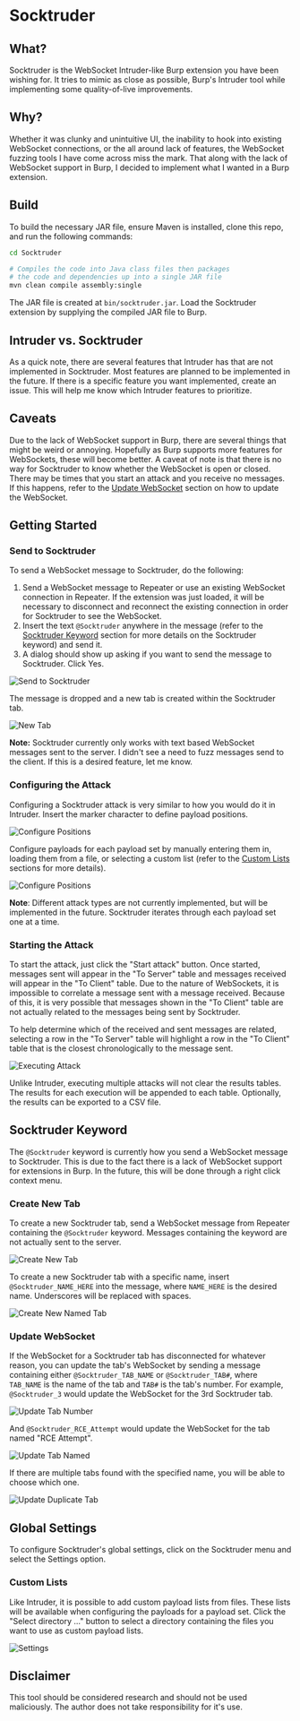 # Socktruder
## What?
Socktruder is the WebSocket Intruder-like Burp extension you have been wishing for. It tries to mimic as close as possible, Burp's Intruder tool while implementing some quality-of-live improvements.

## Why?
Whether it was clunky and unintuitive UI, the inability to hook into existing WebSocket connections, or the all around lack of features, the WebSocket fuzzing tools I have come across miss the mark. That along with the lack of WebSocket support in Burp, I decided to implement what I wanted in a Burp extension.

## Build

To build the necessary JAR file, ensure Maven is installed, clone this repo, and run the following commands:
```bash
cd Socktruder

# Compiles the code into Java class files then packages
# the code and dependencies up into a single JAR file
mvn clean compile assembly:single
```
The JAR file is created at `bin/socktruder.jar`. Load the Socktruder extension by supplying the compiled JAR file to Burp.

## Intruder vs. Socktruder
As a quick note, there are several features that Intruder has that are not implemented in Socktruder. Most features are planned to be implemented in the future. If there is a specific feature you want implemented, create an issue. This will help me know which Intruder features to prioritize.

## Caveats
Due to the lack of WebSocket support in Burp, there are several things that might be weird or annoying. Hopefully as Burp supports more features for WebSockets, these will become better. A caveat of note is that there is no way for Socktruder to know whether the WebSocket is open or closed. There may be times that you start an attack and you receive no messages. If this happens, refer to the [Update WebSocket](#update-websocket) section on how to update the WebSocket.

## Getting Started
### Send to Socktruder
To send a WebSocket message to Socktruder, do the following:

1. Send a WebSocket message to Repeater or use an existing WebSocket connection in Repeater. If the extension was just loaded, it will be necessary to disconnect and reconnect the existing connection in order for Socktruder to see the WebSocket.
2. Insert the text `@Socktruder` anywhere in the message (refer to the [Socktruder Keyword](#socktruder-keyword) section for more details on the Socktruder keyword) and send it.
3. A dialog should show up asking if you want to send the message to Socktruder. Click Yes.

![Send to Socktruder](res/send-to-socktruder.png)

The message is dropped and a new tab is created within the Socktruder tab.

![New Tab](res/new-tab.png)

**Note:** Socktruder currently only works with text based WebSocket messages sent to the server. I didn't see a need to fuzz messages send to the client. If this is a desired feature, let me know.

### Configuring the Attack
Configuring a Socktruder attack is very similar to how you would do it in Intruder. Insert the marker character to define payload positions.

![Configure Positions](res/configure-positions.png)

Configure payloads for each payload set by manually entering them in, loading them from a file, or selecting a custom list (refer to the [Custom Lists](#custom-lists) sections for more details).

![Configure Positions](res/configure-payloads.png)

**Note**: Different attack types are not currently implemented, but will be implemented in the future. Socktruder iterates through each payload set one at a time.

### Starting the Attack
To start the attack, just click the "Start attack" button. Once started, messages sent will appear in the "To Server" table and messages received will appear in the "To Client" table. Due to the nature of WebSockets, it is impossible to correlate a message sent with a message received. Because of this, it is very possible that messages shown in the "To Client" table are not actually related to the messages being sent by Socktruder.

To help determine which of the received and sent messages are related, selecting a row in the "To Server" table will highlight a row in the "To Client" table that is the closest chronologically to the message sent.

![Executing Attack](res/executing-attack.png)

Unlike Intruder, executing multiple attacks will not clear the results tables. The results for each execution will be appended to each table. Optionally, the results can be exported to a CSV file.

## Socktruder Keyword
The `@Socktruder` keyword is currently how you send a WebSocket message to Socktruder. This is due to the fact there is a lack of WebSocket support for extensions in Burp. In the future, this will be done through a right click context menu.

### Create New Tab
To create a new Socktruder tab, send a WebSocket message from Repeater containing the `@Socktruder` keyword. Messages containing the keyword are not actually sent to the server.

![Create New Tab](res/send-to-socktruder.png)

To create a new Socktruder tab with a specific name, insert `@Socktruder_NAME_HERE` into the message, where `NAME_HERE` is the desired name. Underscores will be replaced with spaces.

![Create New Named Tab](res/send-to-socktruder-named.png)

### Update WebSocket
If the WebSocket for a Socktruder tab has disconnected for whatever reason, you can update the tab's WebSocket by sending a message containing either `@Socktruder_TAB_NAME` or `@Socktruder_TAB#`, where `TAB_NAME` is the name of the tab and `TAB#` is the tab's number. For example, `@Socktruder_3` would update the WebSocket for the 3rd Socktruder tab.

![Update Tab Number](res/update-tab-number.png)

And `@Socktruder_RCE_Attempt` would update the WebSocket for the tab named "RCE Attempt".

![Update Tab Named](res/update-tab-named.png)

If there are multiple tabs found with the specified name, you will be able to choose which one.

![Update Duplicate Tab](res/update-tab-named-duplicate.png)

## Global Settings
To configure Socktruder's global settings, click on the Socktruder menu and select the Settings option.
### Custom Lists
Like Intruder, it is possible to add custom payload lists from files. These lists will be available when configuring the payloads for a payload set. Click the "Select directory ..." button to select a directory containing the files you want to use as custom payload lists.

![Settings](res/settings.png)

## Disclaimer

This tool should be considered research and should not be used maliciously. The author does not take responsibility for it's use.
